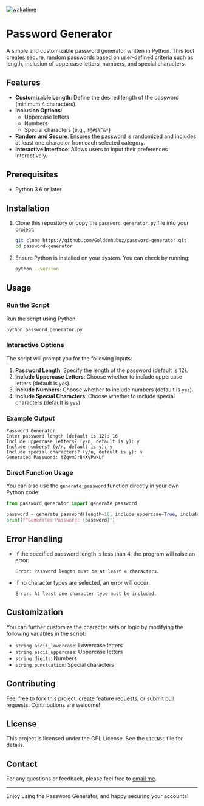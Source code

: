 [![wakatime](https://wakatime.com/badge/user/49489c61-f548-4cec-982d-e443f9ca894f/project/363fc264-bb1a-42b4-94db-1ed3f5a743d3.svg)](https://wakatime.com/badge/user/49489c61-f548-4cec-982d-e443f9ca894f/project/363fc264-bb1a-42b4-94db-1ed3f5a743d3)

# Password Generator

A simple and customizable password generator written in Python. This tool creates secure, random passwords based on user-defined criteria such as length, inclusion of uppercase letters, numbers, and special characters. 

## Features

- **Customizable Length**: Define the desired length of the password (minimum 4 characters).
- **Inclusion Options**:
  - Uppercase letters
  - Numbers
  - Special characters (e.g., `!@#$%^&*`)
- **Random and Secure**: Ensures the password is randomized and includes at least one character from each selected category.
- **Interactive Interface**: Allows users to input their preferences interactively.

## Prerequisites

- Python 3.6 or later

## Installation

1. Clone this repository or copy the `password_generator.py` file into your project:
   ```bash
   git clone https://github.com/Goldenhubuz/password-generator.git
   cd password-generator
   ```

2. Ensure Python is installed on your system. You can check by running:
   ```bash
   python --version
   ```

## Usage

### Run the Script
Run the script using Python:
```bash
python password_generator.py
```

### Interactive Options
The script will prompt you for the following inputs:
1. **Password Length**: Specify the length of the password (default is 12).
2. **Include Uppercase Letters**: Choose whether to include uppercase letters (default is `yes`).
3. **Include Numbers**: Choose whether to include numbers (default is `yes`).
4. **Include Special Characters**: Choose whether to include special characters (default is `yes`).

### Example Output
```plaintext
Password Generator
Enter password length (default is 12): 16
Include uppercase letters? (y/n, default is y): y
Include numbers? (y/n, default is y): y
Include special characters? (y/n, default is y): n
Generated Password: tZqvmJr84XyPwkLf
```

### Direct Function Usage
You can also use the `generate_password` function directly in your own Python code:
```python
from password_generator import generate_password

password = generate_password(length=16, include_uppercase=True, include_numbers=True, include_special=False)
print(f"Generated Password: {password}")
```

## Error Handling

- If the specified password length is less than 4, the program will raise an error:
  ```plaintext
  Error: Password length must be at least 4 characters.
  ```
- If no character types are selected, an error will occur:
  ```plaintext
  Error: At least one character type must be included.
  ```

## Customization

You can further customize the character sets or logic by modifying the following variables in the script:
- `string.ascii_lowercase`: Lowercase letters
- `string.ascii_uppercase`: Uppercase letters
- `string.digits`: Numbers
- `string.punctuation`: Special characters

## Contributing

Feel free to fork this project, create feature requests, or submit pull requests. Contributions are welcome!

## License

This project is licensed under the GPL License. See the `LICENSE` file for details.

## Contact

For any questions or feedback, please feel free to [email me](mailto:goldendevuz@gmail.com).

---

Enjoy using the Password Generator, and happy securing your accounts!